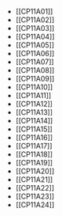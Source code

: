 - [[CP11A01]]
- [[CP11A02]]
- [[CP11A03]]
- [[CP11A04]]
- [[CP11A05]]
- [[CP11A06]]
- [[CP11A07]]
- [[CP11A08]]
- [[CP11A09]]
- [[CP11A10]]
- [[CP11A11]]
- [[CP11A12]]
- [[CP11A13]]
- [[CP11A14]]
- [[CP11A15]]
- [[CP11A16]]
- [[CP11A17]]
- [[CP11A18]]
- [[CP11A19]]
- [[CP11A20]]
- [[CP11A21]]
- [[CP11A22]]
- [[CP11A23]]
- [[CP11A24]]
